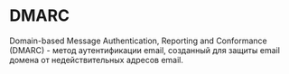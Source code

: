 # DMARC

Domain-based Message Authentication, Reporting and Conformance (DMARC) - метод аутентификации email, созданный для защиты email домена от недействительных адресов email.